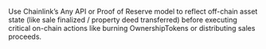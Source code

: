 
Use Chainlink’s Any API or Proof of Reserve model to reflect off-chain asset state (like sale finalized / property deed transferred) before executing critical on-chain actions like burning OwnershipTokens or distributing sales proceeds.